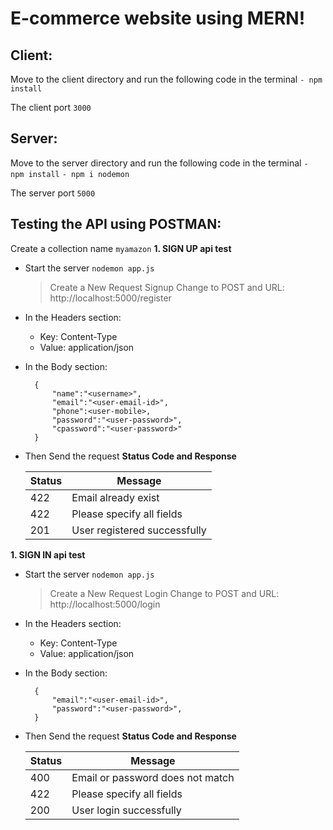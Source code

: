 # E-commerce website using MERN!
## Client:
Move to the client directory and run the following code in the terminal
`- npm install`

The client port `3000`

## Server:
Move to the server directory and run the following code in the terminal
`- npm install`
`- npm i nodemon`

The server port `5000`

## Testing the API using POSTMAN:
Create a collection name `myamazon`
**1. SIGN UP api test**
- Start the server `nodemon app.js`

    > Create a New Request Signup
    > Change to POST and URL: http://localhost:5000/register

- In the Headers section:
	- Key: Content-Type
	- Value: application/json

- In the Body section:

		{
			"name":"<username>",
			"email":"<user-email-id>",
			"phone":<user-mobile>,
			"password":"<user-password>",
			"cpassword":"<user-password>"
		}
- Then Send the request 
**Status Code and Response**

	| Status | Message |
	|--|--|
	| 422 |  Email already exist |
	| 422| Please specify all fields |
	|201| User registered successfully
**1. SIGN IN api test**
- Start the server `nodemon app.js`

    > Create a New Request Login
    > Change to POST and URL: http://localhost:5000/login

- In the Headers section:
	- Key: Content-Type
	- Value: application/json

- In the Body section:

		{
			"email":"<user-email-id>",
			"password":"<user-password>",
		}
- Then Send the request 
**Status Code and Response**

	| Status | Message |
	|--|--|
	| 400 |  Email or password does not match |
	| 422| Please specify all fields |
	|200| User login successfully
